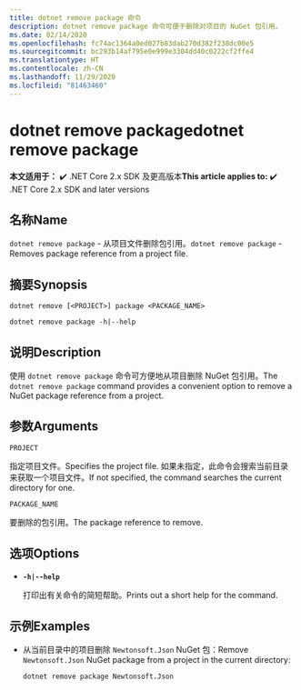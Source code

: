 ```yaml
---
title: dotnet remove package 命令
description: dotnet remove package 命令可便于删除对项目的 NuGet 包引用。
ms.date: 02/14/2020
ms.openlocfilehash: fc74ac1364a0ed027b83dab270d382f238dc00e5
ms.sourcegitcommit: bc293b14af795e0e999e3304dd40c0222cf2ffe4
ms.translationtype: HT
ms.contentlocale: zh-CN
ms.lasthandoff: 11/29/2020
ms.locfileid: "81463460"
---
```

# <a name="dotnet-remove-package"></a><span data-ttu-id="d66e5-103">dotnet remove package</span><span class="sxs-lookup"><span data-stu-id="d66e5-103">dotnet remove package</span></span>

<span data-ttu-id="d66e5-104">**本文适用于：** ✔️ .NET Core 2.x SDK 及更高版本</span><span class="sxs-lookup"><span data-stu-id="d66e5-104">**This article applies to:** ✔️ .NET Core 2.x SDK and later versions</span></span>

## <a name="name"></a><span data-ttu-id="d66e5-105">名称</span><span class="sxs-lookup"><span data-stu-id="d66e5-105">Name</span></span>

<span data-ttu-id="d66e5-106">`dotnet remove package` - 从项目文件删除包引用。</span><span class="sxs-lookup"><span data-stu-id="d66e5-106">`dotnet remove package` - Removes package reference from a project file.</span></span>

## <a name="synopsis"></a><span data-ttu-id="d66e5-107">摘要</span><span class="sxs-lookup"><span data-stu-id="d66e5-107">Synopsis</span></span>

```dotnetcli
dotnet remove [<PROJECT>] package <PACKAGE_NAME>

dotnet remove package -h|--help
```

## <a name="description"></a><span data-ttu-id="d66e5-108">说明</span><span class="sxs-lookup"><span data-stu-id="d66e5-108">Description</span></span>

<span data-ttu-id="d66e5-109">使用 `dotnet remove package` 命令可方便地从项目删除 NuGet 包引用。</span><span class="sxs-lookup"><span data-stu-id="d66e5-109">The `dotnet remove package` command provides a convenient option to remove a NuGet package reference from a project.</span></span>

## <a name="arguments"></a><span data-ttu-id="d66e5-110">参数</span><span class="sxs-lookup"><span data-stu-id="d66e5-110">Arguments</span></span>

`PROJECT`

<span data-ttu-id="d66e5-111">指定项目文件。</span><span class="sxs-lookup"><span data-stu-id="d66e5-111">Specifies the project file.</span></span> <span data-ttu-id="d66e5-112">如果未指定，此命令会搜索当前目录来获取一个项目文件。</span><span class="sxs-lookup"><span data-stu-id="d66e5-112">If not specified, the command searches the current directory for one.</span></span>

`PACKAGE_NAME`

<span data-ttu-id="d66e5-113">要删除的包引用。</span><span class="sxs-lookup"><span data-stu-id="d66e5-113">The package reference to remove.</span></span>

## <a name="options"></a><span data-ttu-id="d66e5-114">选项</span><span class="sxs-lookup"><span data-stu-id="d66e5-114">Options</span></span>

- **`-h|--help`**

  <span data-ttu-id="d66e5-115">打印出有关命令的简短帮助。</span><span class="sxs-lookup"><span data-stu-id="d66e5-115">Prints out a short help for the command.</span></span>

## <a name="examples"></a><span data-ttu-id="d66e5-116">示例</span><span class="sxs-lookup"><span data-stu-id="d66e5-116">Examples</span></span>

- <span data-ttu-id="d66e5-117">从当前目录中的项目删除 `Newtonsoft.Json` NuGet 包：</span><span class="sxs-lookup"><span data-stu-id="d66e5-117">Remove `Newtonsoft.Json` NuGet package from a project in the current directory:</span></span>

  ```dotnetcli
  dotnet remove package Newtonsoft.Json
  ```
